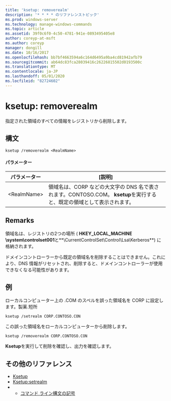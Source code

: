 ```yaml
---
title: 'ksetup: removerealm'
description: '* * * * のリファレンストピック'
ms.prod: windows-server
ms.technology: manage-windows-commands
ms.topic: article
ms.assetid: 39f0c6f0-4c50-4781-941e-0893495405e8
author: coreyp-at-msft
ms.author: coreyp
manager: dongill
ms.date: 10/16/2017
ms.openlocfilehash: bb7bf4663594a6c164d6495a9ba4cd81942afb79
ms.sourcegitcommit: ab64dc83fca28039416c26226815502d0193500c
ms.translationtype: MT
ms.contentlocale: ja-JP
ms.lasthandoff: 05/01/2020
ms.locfileid: "82724602"
---
```

# <a name="ksetupremoverealm"></a>ksetup: removerealm



指定された領域のすべての情報をレジストリから削除します。

## <a name="syntax"></a>構文

```
ksetup /removerealm <RealmName>
```

#### <a name="parameters"></a>パラメーター

|パラメーター|[説明]|
|---------|-----------|
|\<RealmName>|領域名は、CORP などの大文字の DNS 名で表されます。CONTOSO.COM。 **ksetup**を実行すると、既定の領域として表示されます。|

## <a name="remarks"></a>Remarks

領域名は、レジストリの2つの場所 ( **HKEY_LOCAL_MACHINE \system\controlset001**と**\CurrentControlSet\Control\Lsa\Kerberos**) に格納されます。

ドメインコントローラーから既定の領域名を削除することはできません。これにより、DNS 情報がリセットされ、削除すると、ドメインコントローラーが使用できなくなる可能性があります。

## <a name="examples"></a>例

ローカルコンピューター上の .COM のスペルを誤った領域名を CORP に設定します。製薬.短所
```
ksetup /setrealm CORP.CONTOSO.CON
```
この誤った領域名をローカルコンピューターから削除します。
```
ksetup /removerealm CORP.CONTOSO.CON
```
**Ksetup**を実行して削除を確認し、出力を確認します。

## <a name="additional-references"></a>その他のリファレンス

-   [Ksetup](ksetup.md)
-   [Ksetup:setrealm](ksetup-setrealm.md)
-   - [コマンド ライン構文の記号](command-line-syntax-key.md)